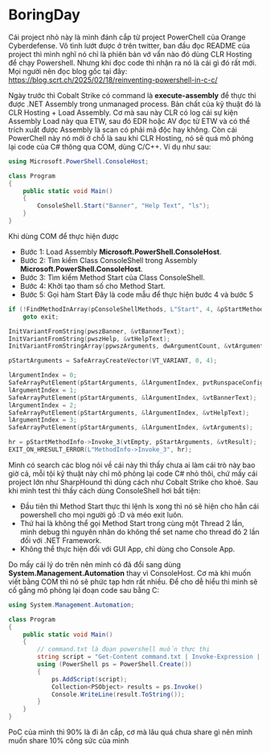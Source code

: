 # BoringDay

Cái project nhỏ này là mình đánh cắp từ project PowerChell của Orange Cyberdefense. Vô tình lướt được ở trên twitter, ban đầu đọc README của project thì mình nghĩ nó chỉ là phiên bản vớ vẩn nào đó dùng CLR Hosting để chạy Powershell. Nhưng khi đọc code thì nhận ra nó là cái gì đó rất mới. Mọi người nên đọc blog gốc tại đây:
https://blog.scrt.ch/2025/02/18/reinventing-powershell-in-c-c/

Ngày trước thì Cobalt Strike có command là **execute-assembly** để thực thi được .NET Assembly trong unmanaged process. Bản chất của kỹ thuật đó là CLR Hosting + Load Assembly. Cơ mà sau này CLR có log cái sự kiện Assembly Load này qua ETW, sau đó EDR hoặc AV đọc từ ETW và có thể trích xuất được Assembly là scan có phải mã độc hay không.
Còn cái PowerChell này nó mới ở chỗ là sau khi CLR Hosting, nó sẽ quá mô phỏng lại code của C# thông qua COM, dùng C/C++. Ví dụ như sau:

```cs
using Microsoft.PowerShell.ConsoleHost;

class Program
{
    public static void Main()
    {
        ConsoleShell.Start("Banner", "Help Text", "ls");
    }
}
```
Khi dùng COM để thực hiện được 
* Bước 1: Load Assembly **Microsoft.PowerShell.ConsoleHost**.
* Bước 2: Tìm kiếm Class ConsoleShell trong Assembly **Microsoft.PowerShell.ConsoleHost**.
* Bước 3: Tìm kiếm Method Start của Class ConsoleShell.
* Bước 4: Khởi tạo tham số cho Method Start.
* Bước 5: Gọi hàm Start
Đây là code mẫu để thực hiện bước 4 và bước 5
```c
if (!FindMethodInArray(pConsoleShellMethods, L"Start", 4, &pStartMethodInfo))
    goto exit;

InitVariantFromString(pwszBanner, &vtBannerText);
InitVariantFromString(pwszHelp, &vtHelpText);
InitVariantFromStringArray(ppwszArguments, dwArgumentCount, &vtArguments);

pStartArguments = SafeArrayCreateVector(VT_VARIANT, 0, 4);

lArgumentIndex = 0;
SafeArrayPutElement(pStartArguments, &lArgumentIndex, pvtRunspaceConfiguration);
lArgumentIndex = 1;
SafeArrayPutElement(pStartArguments, &lArgumentIndex, &vtBannerText);
lArgumentIndex = 2;
SafeArrayPutElement(pStartArguments, &lArgumentIndex, &vtHelpText);
lArgumentIndex = 3;
SafeArrayPutElement(pStartArguments, &lArgumentIndex, &vtArguments);

hr = pStartMethodInfo->Invoke_3(vtEmpty, pStartArguments, &vtResult);
EXIT_ON_HRESULT_ERROR(L"MethodInfo->Invoke_3", hr);
```

Mình có search các blog nói về cái này thì thấy chưa ai làm cái trò này bao giờ cả, mỗi tội kỹ thuật này chỉ mô phỏng lại code C# nhỏ thôi, chứ mấy cái project lớn như SharpHound thì dùng cách như Cobalt Strike cho khoẻ.
Sau khi mình test thì thấy cách dùng ConsoleShell hơi bất tiện:
* Đầu tiên thì Method Start thực thi lệnh ls xong thì nó sẽ hiện cho hẳn cái powershell cho mọi người gõ :D và méo exit luôn.
* Thứ hai là không thể gọi Method Start trong cùng một Thread 2 lần, mình debug thì nguyên nhân do không thể set name cho thread đó 2 lần đối với .NET Framework.
* Không thể thực hiện đối với GUI App, chỉ dùng cho Console App.

Do mấy cái lý do trên nên mình có đã đổi sang dùng **System.Management.Automation** thay vì ConsoleHost. Cơ mà khi muốn viết bằng COM thì nó sẽ phức tạp hơn rất nhiều. Để cho dễ hiểu thì mình sẽ cố gắng mô phỏng lại đoạn code sau bằng C:
```cs
using System.Management.Automation;

class Program
{
    public static void Main()
    {
        // command.txt là đoạn powershell muốn thực thi
        string script = "Get-Content command.txt | Invoke-Expression | Out-String"
        using (PowerShell ps = PowerShell.Create())
        {
            ps.AddScript(script);
            Collection<PSObject> results = ps.Invoke()
            Console.WriteLine(result.ToString());
        }
    }
}
```

PoC của mình thì 90% là đi ăn cắp, cơ mà lâu quá chưa share gì nên mình muốn share 10% công sức của mình
